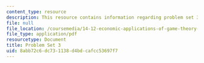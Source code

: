 ```yaml
---
content_type: resource
description: This resource contains information regarding problem set 3.
file: null
file_location: /coursemedia/14-12-economic-applications-of-game-theory-fall-2012/8abb72c6dc731138d4bdcafcc53697f7_MIT14_12F12_pset3.pdf
file_type: application/pdf
resourcetype: Document
title: Problem Set 3
uid: 8abb72c6-dc73-1138-d4bd-cafcc53697f7
---
```

